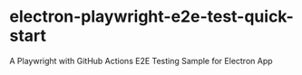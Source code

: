 # electron-playwright-e2e-test-quick-start
A Playwright with GitHub Actions E2E Testing Sample for Electron App
